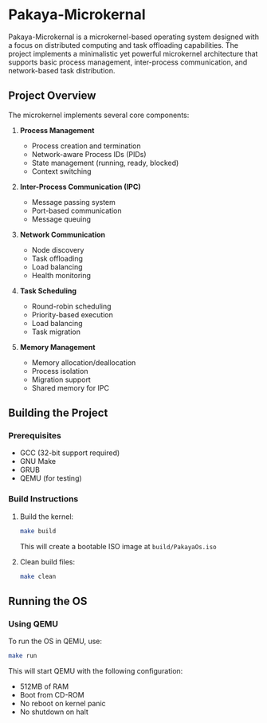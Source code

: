 # Pakaya-Microkernal

Pakaya-Microkernal is a microkernel-based operating system designed with a focus on distributed computing and task offloading capabilities. The project implements a minimalistic yet powerful microkernel architecture that supports basic process management, inter-process communication, and network-based task distribution.

## Project Overview

The microkernel implements several core components:

1. **Process Management**
   - Process creation and termination
   - Network-aware Process IDs (PIDs)
   - State management (running, ready, blocked)
   - Context switching

2. **Inter-Process Communication (IPC)**
   - Message passing system
   - Port-based communication
   - Message queuing

3. **Network Communication**
   - Node discovery
   - Task offloading
   - Load balancing
   - Health monitoring

4. **Task Scheduling**
   - Round-robin scheduling
   - Priority-based execution
   - Load balancing
   - Task migration

5. **Memory Management**
   - Memory allocation/deallocation
   - Process isolation
   - Migration support
   - Shared memory for IPC

## Building the Project

### Prerequisites

- GCC (32-bit support required)
- GNU Make
- GRUB
- QEMU (for testing)

### Build Instructions

1. Build the kernel:
   ```bash
   make build
   ```
   This will create a bootable ISO image at `build/PakayaOs.iso`

2. Clean build files:
   ```bash
   make clean
   ```

## Running the OS

### Using QEMU

To run the OS in QEMU, use:
```bash
make run
```

This will start QEMU with the following configuration:
- 512MB of RAM
- Boot from CD-ROM
- No reboot on kernel panic
- No shutdown on halt

